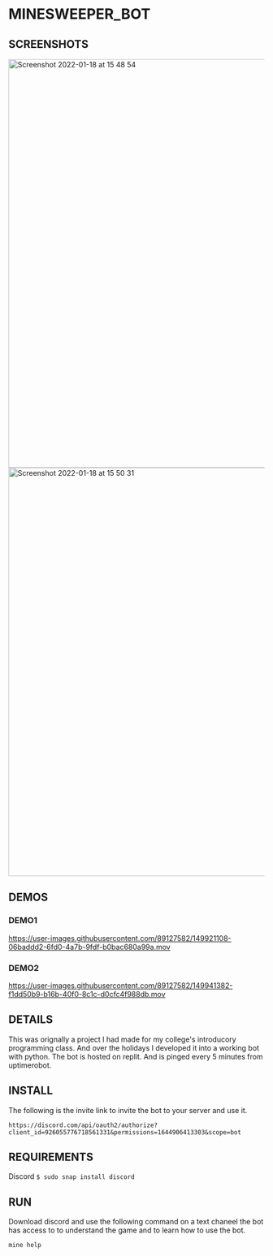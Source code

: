 # MINESWEEPER_BOT
## SCREENSHOTS

<img width="805" alt="Screenshot 2022-01-18 at 15 48 54" src="https://user-images.githubusercontent.com/89127582/149918232-1593b172-e44b-4c27-9583-154fde70d3c1.png">

<img width="805" alt="Screenshot 2022-01-18 at 15 50 31" src="https://user-images.githubusercontent.com/89127582/149918976-660dee6b-0575-4f95-8781-0f1cd65e36d4.png">

## DEMOS

### DEMO1
https://user-images.githubusercontent.com/89127582/149921108-06baddd2-6fd0-4a7b-9fdf-b0bac680a99a.mov

### DEMO2
https://user-images.githubusercontent.com/89127582/149941382-f1dd50b9-b16b-40f0-8c1c-d0cfc4f988db.mov

## DETAILS

This was orignally a project I had made for my college's introducory programming class. And over the holidays I developed it into a working bot with python. The bot is hosted on replit. And is pinged every 5 minutes from uptimerobot. 

## INSTALL

The following is the invite link to invite the bot to your server and use it.

```https://discord.com/api/oauth2/authorize?client_id=926055776718561331&permissions=1644906413303&scope=bot```

## REQUIREMENTS

Discord  ```$ sudo snap install discord```

## RUN

Download discord and use the following command on a text chaneel the bot has access to to understand the game and to learn how to use the bot.

```mine help```
